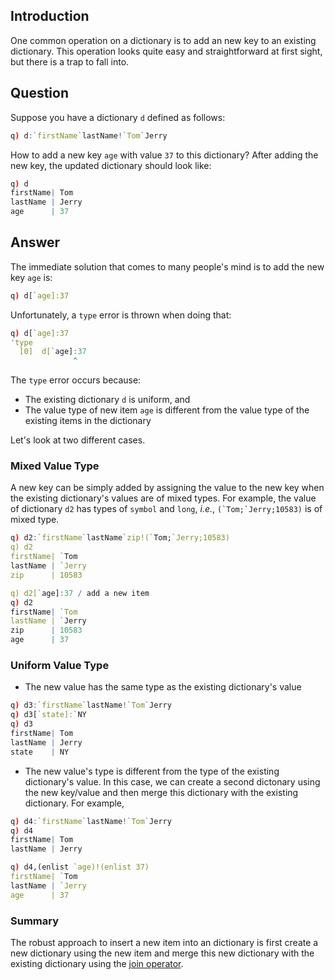 ## Introduction

One common operation on a dictionary is to add an new key to an existing dictionary. This operation looks quite easy
and straightforward at first sight, but there is a trap to fall into.

## Question
Suppose you have a dictionary ``d`` defined as follows:

```q
q) d:`firstName`lastName!`Tom`Jerry
```

How to add a new key ``age`` with value ``37`` to this dictionary? After adding the new key, the updated dictionary
should look like:

```q
q) d
firstName| Tom
lastName | Jerry
age      | 37
```

## Answer

The immediate solution that comes to many people's mind is to add the new key ``age`` is:

```q
q) d[`age]:37
```

Unfortunately, a ``type`` error is thrown when doing that:

```q
q) d[`age]:37
'type
  [0]  d[`age]:37
              ^
```

The ``type`` error occurs because:

- The existing dictionary ``d`` is uniform, and
- The value type of new item ``age`` is different from the value type of the existing items in the dictionary

Let's look at two different cases.

### Mixed Value Type

A new key can be simply added by assigning the value to the new key when the existing dictionary's values are of
mixed types. For example, the value of dictionary ``d2`` has types of ``symbol`` and ``long``, *i.e.*,
``(`Tom;`Jerry;10583)`` is of mixed type.

```q
q) d2:`firstName`lastName`zip!(`Tom;`Jerry;10583)
q) d2
firstName| `Tom
lastName | `Jerry
zip      | 10583

q) d2[`age]:37 / add a new item
q) d2
firstName| `Tom
lastName | `Jerry
zip      | 10583
age      | 37
```

### Uniform Value Type

- The new value has the same type as the existing dictionary's value

```q
q) d3:`firstName`lastName!`Tom`Jerry
q) d3[`state]:`NY
q) d3
firstName| Tom
lastName | Jerry
state    | NY
```

- The new value's type is different from the type of the existing dictionary's value. In this case, we can create a
second dictonary using the new key/value and then merge this dictionary with the existing dictionary. For example,

```q
q) d4:`firstName`lastName!`Tom`Jerry
q) d4
firstName| Tom
lastName | Jerry

q) d4,(enlist `age)!(enlist 37)
firstName| `Tom
lastName | `Jerry
age      | 37
```

### Summary

The robust approach to insert a new item into an dictionary is first create a new dictionary using the new item and
merge this new dictionary with the existing dictionary using the [join operator](https://code.kx.com/q/ref/join/).
